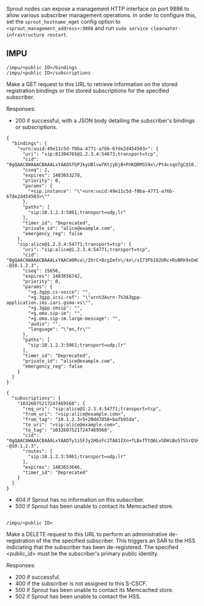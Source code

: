 Sprout nodes can expose a management HTTP interface on port 9886 to allow various subscriber management operations. In order to configure this, set the `sprout_hostname_mgmt` config option to `<sprout_management_address>:9886` and run `sudo service clearwater-infrastructure restart`.

## IMPU

    /impu/<public ID>/bindings
    /impu/<public ID>/subscriptions

Make a GET request to this URL to retrieve information on the stored registration bindings or the stored subscriptions for the specified subscriber.

Responses:

  * 200 if successful, with a JSON body detailing the subscriber's bindings or subscriptions.
  
  ```
  {
    "bindings": {
      "<urn:uuid:49e11c5d-f0ba-4771-a76b-67de2d454503>": {
        "uri": "sip:81304765@1.2.3.4:54673;transport=tcp",
        "cid": "0gQAAC8WAAACBAAALxYAAOSfGPJkyUBlvwfKtjyDjB+PnKQRMSS9x\/Pt4csqoTgC@10.1.2.3",
        "cseq": 2,
        "expires": 1483653278,
        "priority": 0,
        "params": {
          "+sip.instance": "\"<urn:uuid:49e11c5d-f0ba-4771-a76b-67de2d454503>\""
        },
        "paths": [
          "sip:10.1.2.3:5061;transport=udp;lr"
        ],
        "timer_id": "Deprecated",
        "private_id": "alice@example.com",
        "emergency_reg": false
      },
      "sip:alice@1.2.3.4:54771;transport=tcp": {
        "uri": "sip:alice@1.2.3.4:54771;transport=tcp",
        "cid": "0gQAAC8WAAACBAAALxYAACm0Rca\/IhrC+8cgImfn\/4x\/xI73Fb102URc+RuBRk9xGm03o8ddHuY4GP3AJSR\/CQ--@10.1.2.3",
        "cseq": 15656,
        "expires": 1483656742,
        "priority": 0,
        "params": {
          "+g.3gpp.cs-voice": "",
          "+g.3gpp.icsi-ref": "\"urn%3Aurn-7%3A3gpp-application.ims.iari.gsma-vs\"",
          "+g.3gpp.smsip": "",
          "+g.oma.sip-im": "",
          "+g.oma.sip-im.large-message": "",
          "audio": "",
          "language": "\"en,fr\""
        },
        "paths": [
          "sip:10.1.2.3:5061;transport=udp;lr"
        ],
        "timer_id": "Deprecated",
        "private_id": "alice@example.com",
        "emergency_reg": false
      }
    }
  }
  ```
  
  ```
  {
    "subscriptions": {
      "10326075217247469568": {
        "req_uri": "sip:alice@1.2.3.4:54771;transport=tcp",
        "from_uri": "<sip:alice@example.com>",
        "from_tag": "10.1.2.3+5+20dd7858+bafb95da",
        "to_uri": "<sip:alice@example.com>",
        "to_tag": "10326075217247469568",
        "cid": "0gQAAC8WAAACBAAALxYAADTy1iSFJy2HbsFcJTA81IXn+fLBxfTtQ6Lv5DHiBo57SSrQSKHJ6VSUnmuubfkhwA--@10.1.2.3",
        "routes": [
          "sip:10.1.2.3:5061;transport=udp;lr"
        ],
        "expires": 1483653646,
        "timer_id": "Deprecated"
      }
    }
  }
  ```

  * 404 if Sprout has no information on this subscriber.
  * 500 if Sprout has been unable to contact its Memcached store.

##

    /impu/<public ID>

Make a DELETE request to this URL to perform an administrative de-registration of the the specified subscriber. This triggers an SAR to the HSS indiciating that the subscriber has been de-registered. The specified <public_id> must be the subscriber's primary public identity.

Responses:

  * 200 if successful.
  * 400 if the subscriber is not assigned to this S-CSCF.
  * 500 if Sprout has been unable to contact its Memcached store.
  * 502 if Sprout has been unable to contact the HSS.
